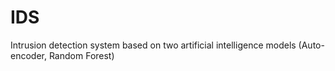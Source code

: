 # IDS
Intrusion detection system based on two artificial intelligence models (Auto-encoder, Random Forest)
